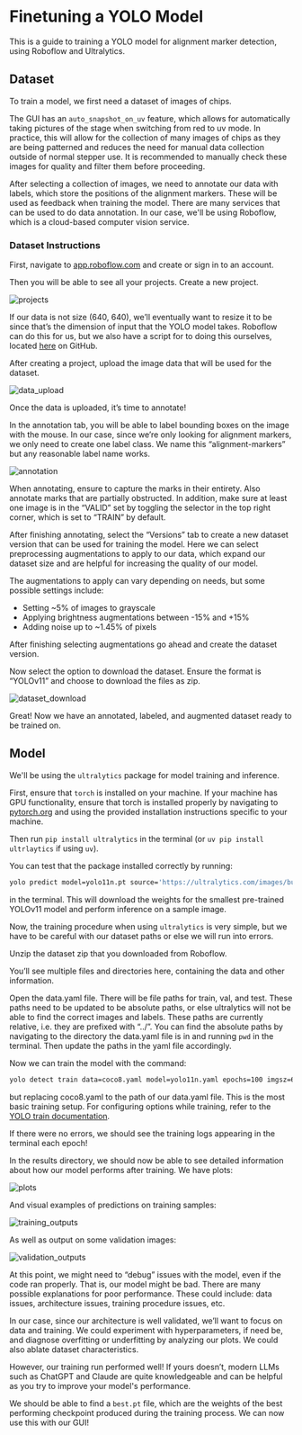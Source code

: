 # Finetuning a YOLO Model

This is a guide to training a YOLO model for alignment marker detection, using Roboflow and Ultralytics.

## Dataset

To train a model, we first need a dataset of images of chips.

The GUI has an `auto_snapshot_on_uv` feature, which allows for automatically taking pictures of the stage when switching from red to uv mode. In practice, this will allow for the collection of many images of chips as they are being patterned and reduces the need for manual data collection outside of normal stepper use. It is recommended to manually check these images for quality and filter them before proceeding.

After selecting a collection of images, we need to annotate our data with labels, which store the positions of the alignment markers. These will be used as feedback when training the model. There are many services that can be used to do data annotation. In our case, we'll be using Roboflow, which is a cloud-based computer vision service.

### Dataset Instructions

First, navigate to [app.roboflow.com](app.roboflow.com) and create or sign in to an account.

Then you will be able to see all your projects. Create a new project.

![projects](../assets/model_guide1.png)

If our data is not size (640, 640), we’ll eventually want to resize it to be since that’s the dimension of input that the YOLO model takes. Roboflow can do this for us, but we also have a script for to doing this ourselves, located [here](https://github.com/hacker-fab/stepper/blob/auto-align/litho/resize.py) on GitHub.

After creating a project, upload the image data that will be used for the dataset.

![data_upload](../assets/model_guide2.png)

Once the data is uploaded, it’s time to annotate!

In the annotation tab, you will be able to label bounding boxes on the image with the mouse. In our case, since we’re only looking for alignment markers, we only need to create one label class. We name this “alignment-markers” but any reasonable label name works.

![annotation](../assets/model_guide3.png)

When annotating, ensure to capture the marks in their entirety. Also annotate marks that are partially obstructed. In addition, make sure at least one image is in the “VALID” set by toggling the selector in the top right corner, which is set to “TRAIN” by default.

After finishing annotating, select the “Versions” tab to create a new dataset version that can be used for training the model. Here we can select preprocessing augmentations to apply to our data, which expand our dataset size and are helpful for increasing the quality of our model.

The augmentations to apply can vary depending on needs, but some possible settings include:

- Setting ~5% of images to grayscale
- Applying brightness augmentations between -15% and +15%
- Adding noise up to ~1.45% of pixels

After finishing selecting augmentations go ahead and create the dataset version.

Now select the option to download the dataset. Ensure the format is “YOLOv11” and choose to download the files as zip.

![dataset_download](../assets/model_guide4.png)

Great! Now we have an annotated, labeled, and augmented dataset ready to be trained on.

## Model

We'll be using the `ultralytics` package for model training and inference.

First, ensure that `torch` is installed on your machine. If your machine has GPU functionality, ensure that torch is installed properly by navigating to [pytorch.org](https://pytorch.org) and using the provided installation instructions specific to your machine.

Then run `pip install ultralytics` in the terminal (or `uv pip install ultrlaytics` if using `uv`).

You can test that the package installed correctly by running:

```bash
yolo predict model=yolo11n.pt source='https://ultralytics.com/images/bus.jpg'
```

in the terminal. This will download the weights for the smallest pre-trained YOLOv11 model and perform inference on a sample image.

Now, the training procedure when using `ultralytics` is very simple, but we have to be careful with our dataset paths or else we will run into errors.

Unzip the dataset zip that you downloaded from Roboflow.

You’ll see multiple files and directories here, containing the data and other information.

Open the data.yaml file. There will be file paths for train, val, and test. These paths need to be updated to be absolute paths, or else ultralytics will not be able to find the correct images and labels. These paths are currently relative, i.e. they are prefixed with “../”. You can find the absolute paths by navigating to the directory the data.yaml file is in and running `pwd` in the terminal. Then update the paths in the yaml file accordingly.

Now we can train the model with the command:

```bash
yolo detect train data=coco8.yaml model=yolo11n.yaml epochs=100 imgsz=640
```

but replacing coco8.yaml to the path of our data.yaml file. This is the most basic training setup. For configuring options while training, refer to the [YOLO train documentation](https://docs.ultralytics.com/modes/train/#usage-examples).

If there were no errors, we should see the training logs appearing in the terminal each epoch!

In the results directory, we should now be able to see detailed information about how our model performs after training. We have plots:

![plots](../assets/model_guide5.png)

And visual examples of predictions on training samples:

![training_outputs](../assets/model_guide6.png)

As well as output on some validation images:

![validation_outputs](../assets/model_guide7.png)

At this point, we might need to “debug” issues with the model, even if the code ran properly. That is, our model might be bad. There are many possible explanations for poor performance. These could include: data issues, architecture issues, training procedure issues, etc.

In our case, since our architecture is well validated, we’ll want to focus on data and training. We could experiment with hyperparameters, if need be, and diagnose overfitting or underfitting by analyzing our plots. We could also ablate dataset characteristics.

However, our training run performed well! If yours doesn’t, modern LLMs such as ChatGPT and Claude are quite knowledgeable and can be helpful as you try to improve your model's performance.

We should be able to find a `best.pt` file, which are the weights of the best performing checkpoint produced during the training process. We can now use this with our GUI!
